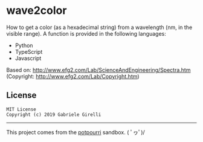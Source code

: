 # wave2color
How to get a color (as a hexadecimal string) from a wavelength (nm, in the visible range). A function is provided in the following languages:

* Python
* TypeScript
* Javascript

Based on: http://www.efg2.com/Lab/ScienceAndEngineering/Spectra.htm (Copyright: http://www.efg2.com/Lab/Copyright.htm)

License
---

```
MIT License
Copyright (c) 2019 Gabriele Girelli
```

---

This project comes from the [potpourri](https://github.com/ggirelli/potpourri) sandbox. \( ﾟヮﾟ)/
